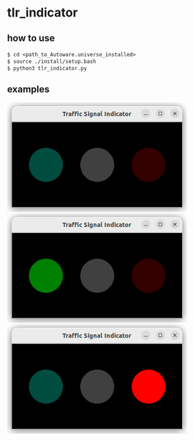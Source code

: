# tlr_indicator

## how to use

~~~
$ cd <path_to_Autoware.universe_installed>
$ source ./install/setup.bash
$ python3 tlr_indicator.py
~~~

## examples

![none](docs/tlr_none.png)
![green](docs/tlr_green.png)
![red](docs/tlr_red.png)
